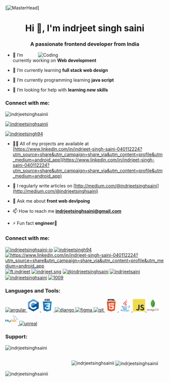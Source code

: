 [![MasterHead](https://1.bp.blogspot.com/-7A4WynwLsMw/XbBpCXG8fHI/AAAAAAAAMt4/uOa1bpLskYgrwGbllhSu2SDj_Mig8SXJQCLcBGAsYHQ/s1600/2000_600px.gif)]
<h1 align="center">Hi 👋, I'm indrjeet singh saini</h1>
<h3 align="center">A passionate frontend developer from India</h3>
<img align="right" alt="Coding" width="400" src="https://cdn.dribbble.com/users/1162077/screenshots/3848914/programmer.gif">


- 🔭 I’m currently working on **Web development**

- 🌱 I’m currently learning **full stack web design**

- 👯 I’m currently programming learning **java script**

- 🤝 I’m looking for help with **learning new skills**

<h3 align="left">Connect with me:</h3>
<p align="left">
</p>

<p align="left"> <img src="https://komarev.com/ghpvc/?username=indrjeetsinghsainii&label=Profile%20views&color=0e75b6&style=flat" alt="indrjeetsinghsainii" /> </p>

<p align="left"> <a href="https://github.com/ryo-ma/github-profile-trophy"><img src="https://github-profile-trophy.vercel.app/?username=indrjeetsinghsainii" alt="indrjeetsinghsainii" /></a> </p>

<p align="left"> <a href="https://twitter.com/indrjeetsingh94" target="blank"><img src="https://img.shields.io/twitter/follow/indrjeetsingh94?logo=twitter&style=for-the-badge" alt="indrjeetsingh94" /></a> </p>

- 👨‍💻 All of my projects are available at [https://www.linkedin.com/in/indrjeet-singh-saini-040112224?utm_source=share&utm_campaign=share_via&utm_content=profile&utm_medium=android_app](https://www.linkedin.com/in/indrjeet-singh-saini-040112224?utm_source=share&utm_campaign=share_via&utm_content=profile&utm_medium=android_app)

- 📝 I regularly write articles on [http://medium.com/@indrjeetsinghsaini](http://medium.com/@indrjeetsinghsaini)

- 💬 Ask me about **front web devlpoing**

- 📫 How to reach me **indrjeetsinghsaini@gmail.com**

- ⚡ Fun fact **engineer🙂**

<h3 align="left">Connect with me:</h3>
<p align="left">
<a href="https://codepen.io/indrjeetsinghsaini-io" target="blank"><img align="center" src="https://raw.githubusercontent.com/rahuldkjain/github-profile-readme-generator/master/src/images/icons/Social/codepen.svg" alt="indrjeetsinghsaini-io" height="30" width="40" /></a>
<a href="https://twitter.com/indrjeetsingh94" target="blank"><img align="center" src="https://raw.githubusercontent.com/rahuldkjain/github-profile-readme-generator/master/src/images/icons/Social/twitter.svg" alt="indrjeetsingh94" height="30" width="40" /></a>
<a href="https://linkedin.com/in/https://www.linkedin.com/in/indrjeet-singh-saini-040112224?utm_source=share&utm_campaign=share_via&utm_content=profile&utm_medium=android_app" target="blank"><img align="center" src="https://raw.githubusercontent.com/rahuldkjain/github-profile-readme-generator/master/src/images/icons/Social/linked-in-alt.svg" alt="https://www.linkedin.com/in/indrjeet-singh-saini-040112224?utm_source=share&utm_campaign=share_via&utm_content=profile&utm_medium=android_app" height="30" width="40" /></a>
<a href="https://fb.com/ft.indrjeet" target="blank"><img align="center" src="https://raw.githubusercontent.com/rahuldkjain/github-profile-readme-generator/master/src/images/icons/Social/facebook.svg" alt="ft.indrjeet" height="30" width="40" /></a>
<a href="https://instagram.com/indrjeet.sng" target="blank"><img align="center" src="https://raw.githubusercontent.com/rahuldkjain/github-profile-readme-generator/master/src/images/icons/Social/instagram.svg" alt="indrjeet.sng" height="30" width="40" /></a>
<a href="https://medium.com/@indrjeetsinghsaini" target="blank"><img align="center" src="https://raw.githubusercontent.com/rahuldkjain/github-profile-readme-generator/master/src/images/icons/Social/medium.svg" alt="@indrjeetsinghsaini" height="30" width="40" /></a>
<a href="https://www.hackerrank.com/indrjeetsaini" target="blank"><img align="center" src="https://raw.githubusercontent.com/rahuldkjain/github-profile-readme-generator/master/src/images/icons/Social/hackerrank.svg" alt="indrjeetsaini" height="30" width="40" /></a>
<a href="https://www.leetcode.com/indrjeetsinghsaini" target="blank"><img align="center" src="https://raw.githubusercontent.com/rahuldkjain/github-profile-readme-generator/master/src/images/icons/Social/leet-code.svg" alt="indrjeetsinghsaini" height="30" width="40" /></a>
<a href="https://discord.gg/1009" target="blank"><img align="center" src="https://raw.githubusercontent.com/rahuldkjain/github-profile-readme-generator/master/src/images/icons/Social/discord.svg" alt="1009" height="30" width="40" /></a>
</p>

<h3 align="left">Languages and Tools:</h3>
<p align="left"> <a href="https://angular.io" target="_blank" rel="noreferrer"> <img src="https://angular.io/assets/images/logos/angular/angular.svg" alt="angular" width="40" height="40"/> </a> <a href="https://www.cprogramming.com/" target="_blank" rel="noreferrer"> <img src="https://raw.githubusercontent.com/devicons/devicon/master/icons/c/c-original.svg" alt="c" width="40" height="40"/> </a> <a href="https://www.w3schools.com/css/" target="_blank" rel="noreferrer"> <img src="https://raw.githubusercontent.com/devicons/devicon/master/icons/css3/css3-original-wordmark.svg" alt="css3" width="40" height="40"/> </a> <a href="https://www.djangoproject.com/" target="_blank" rel="noreferrer"> <img src="https://cdn.worldvectorlogo.com/logos/django.svg" alt="django" width="40" height="40"/> </a> <a href="https://www.figma.com/" target="_blank" rel="noreferrer"> <img src="https://www.vectorlogo.zone/logos/figma/figma-icon.svg" alt="figma" width="40" height="40"/> </a> <a href="https://git-scm.com/" target="_blank" rel="noreferrer"> <img src="https://www.vectorlogo.zone/logos/git-scm/git-scm-icon.svg" alt="git" width="40" height="40"/> </a> <a href="https://www.w3.org/html/" target="_blank" rel="noreferrer"> <img src="https://raw.githubusercontent.com/devicons/devicon/master/icons/html5/html5-original-wordmark.svg" alt="html5" width="40" height="40"/> </a> <a href="https://www.java.com" target="_blank" rel="noreferrer"> <img src="https://raw.githubusercontent.com/devicons/devicon/master/icons/java/java-original.svg" alt="java" width="40" height="40"/> </a> <a href="https://developer.mozilla.org/en-US/docs/Web/JavaScript" target="_blank" rel="noreferrer"> <img src="https://raw.githubusercontent.com/devicons/devicon/master/icons/javascript/javascript-original.svg" alt="javascript" width="40" height="40"/> </a> <a href="https://www.mongodb.com/" target="_blank" rel="noreferrer"> <img src="https://raw.githubusercontent.com/devicons/devicon/master/icons/mongodb/mongodb-original-wordmark.svg" alt="mongodb" width="40" height="40"/> </a> <a href="https://www.mysql.com/" target="_blank" rel="noreferrer"> <img src="https://raw.githubusercontent.com/devicons/devicon/master/icons/mysql/mysql-original-wordmark.svg" alt="mysql" width="40" height="40"/> </a> <a href="https://unrealengine.com/" target="_blank" rel="noreferrer"> <img src="https://raw.githubusercontent.com/kenangundogan/fontisto/036b7eca71aab1bef8e6a0518f7329f13ed62f6b/icons/svg/brand/unreal-engine.svg" alt="unreal" width="40" height="40"/> </a> </p>

<h3 align="left">Support:</h3>
<p><a href="https://www.buymeacoffee.com/indrjeetsinghsaini"> <img align="left" src="https://cdn.buymeacoffee.com/buttons/v2/default-yellow.png" height="50" width="210" alt="indrjeetsinghsaini" /></a></p><br><br>

<p><img align="left" src="https://github-readme-stats.vercel.app/api/top-langs?username=indrjeetsinghsainii&show_icons=true&locale=en&layout=compact" alt="indrjeetsinghsainii" /></p>

<p>&nbsp;<img align="center" src="https://github-readme-stats.vercel.app/api?username=indrjeetsinghsainii&show_icons=true&locale=en" alt="indrjeetsinghsainii" /></p>

<p><img align="center" src="https://github-readme-streak-stats.herokuapp.com/?user=indrjeetsinghsainii&" alt="indrjeetsinghsainii" /></p>
